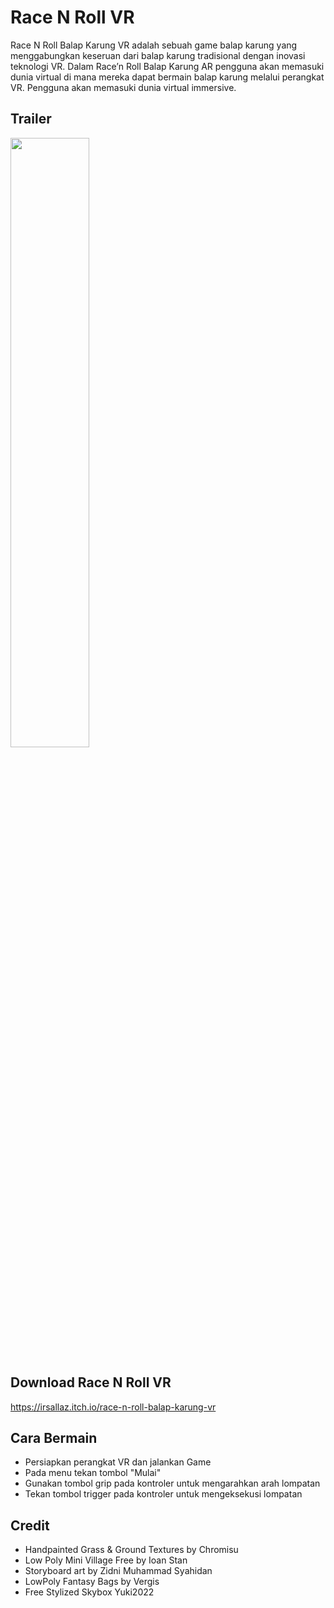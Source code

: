 # Race N Roll VR
Race N Roll Balap Karung VR adalah sebuah game balap karung yang menggabungkan keseruan  dari balap karung tradisional dengan inovasi teknologi VR. Dalam  Race’n  Roll  Balap  Karung  AR  pengguna  akan memasuki dunia virtual di mana mereka dapat bermain balap karung melalui perangkat VR. Pengguna akan memasuki dunia virtual immersive.

## Trailer 
[<img src="https://i.ytimg.com/vi/OuY6gkNGLo4/maxresdefault.jpg" width="50%">](https://youtu.be/OuY6gkNGLo4 "Now in Android: 55")

## Download Race N Roll VR
https://irsallaz.itch.io/race-n-roll-balap-karung-vr

## Cara Bermain
* Persiapkan perangkat VR dan jalankan Game
* Pada menu tekan tombol "Mulai"
* Gunakan tombol grip pada kontroler untuk mengarahkan arah lompatan
* Tekan tombol trigger pada kontroler untuk mengeksekusi lompatan

## Credit
* Handpainted Grass & Ground Textures by Chromisu
* Low Poly Mini Village Free by Ioan Stan
* Storyboard art by Zidni Muhammad Syahidan
* LowPoly Fantasy Bags by Vergis
* Free Stylized Skybox Yuki2022
